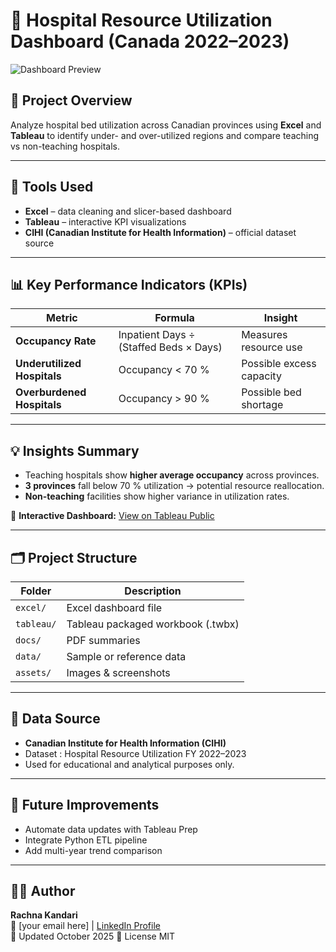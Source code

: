 # 🏥 Hospital Resource Utilization Dashboard (Canada 2022–2023)

![Dashboard Preview](assets/preview.png)

## 🎯 Project Overview
Analyze hospital bed utilization across Canadian provinces using **Excel** and **Tableau** to identify under- and over-utilized regions and compare teaching vs non-teaching hospitals.

---

## 🧩 Tools Used
- **Excel** – data cleaning and slicer-based dashboard  
- **Tableau** – interactive KPI visualizations  
- **CIHI (Canadian Institute for Health Information)** – official dataset source

---

## 📊 Key Performance Indicators (KPIs)

| Metric | Formula | Insight |
|---------|----------|----------|
| **Occupancy Rate** | Inpatient Days ÷ (Staffed Beds × Days) | Measures resource use |
| **Underutilized Hospitals** | Occupancy < 70 % | Possible excess capacity |
| **Overburdened Hospitals** | Occupancy > 90 % | Possible bed shortage |

---

## 💡 Insights Summary
- Teaching hospitals show **higher average occupancy** across provinces.  
- **3 provinces** fall below 70 % utilization → potential resource reallocation.  
- **Non-teaching** facilities show higher variance in utilization rates.

🔗 **Interactive Dashboard:** [View on Tableau Public](https://public.tableau.com/app/profile/rachna.kandari/viz/HospitalResourceUtilization2022-23/Dashboard1)

---

## 🗂️ Project Structure

| Folder | Description |
|---------|-------------|
| `excel/` | Excel dashboard file |
| `tableau/` | Tableau packaged workbook (.twbx) |
| `docs/` | PDF summaries |
| `data/` | Sample or reference data |
| `assets/` | Images & screenshots |

---

## 📘 Data Source
- **Canadian Institute for Health Information (CIHI)**  
- Dataset : Hospital Resource Utilization FY 2022–2023  
- Used for educational and analytical purposes only.

---

## 🧠 Future Improvements
- Automate data updates with Tableau Prep  
- Integrate Python ETL pipeline  
- Add multi-year trend comparison

---

## 👩‍💻 Author
**Rachna Kandari**  
📧 [your email here] | [LinkedIn Profile](https://www.linkedin.com/in/rachna-kandari/)  
📅 Updated October 2025  🪪 License MIT
